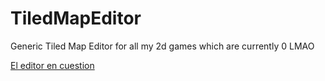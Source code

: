 # TiledMapEditor
Generic Tiled Map Editor for all my 2d games which are currently 0 LMAO

[El editor en cuestion](main.html)
